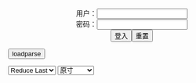 <center>用户：<INPUT TYPE="text" NAME="" id="name"><br></center>
<center>密码：<INPUT TYPE="password" NAME="" id="pass"><br></center>
<center><INPUT TYPE="button" value="登入" onclick="check()"><INPUT TYPE="reset" value="重置"></center>

<div style="display: none" id="mdm" name="dmd">
  <button onclick="location.reload()">Cover 0</button>
</div>

<button style="display: none" name="dmd" onclick="toggleb()">toggle</button>
<button onclick="loadparse()">loadparse</button>

<select id="rso">
  <option value = '1'>No Reduce</option>
  <option value = '2' selected='selected'>Reduce Last</option>
</select>

<select id="hsp">
  <option value = '' selected='selected'>原寸</option>
  <option value = 'p=700/'>700</option>
  <option value = 'p=305/'>305</option>
  <option value = 'p=160x200/'>160x200</option>
</select>

<br>
<div style="display: none" id="mdc" name="dmd">
</div>

<pre style="display: none" id = "raw">
<!-- 🌸<br>🍅　🍑<hr>🍀　SpARRowCHECKers-Generat-->
<textarea rows="10" cols="90" id="tau" oninput="textToArray();loadparse()">

https://static5.hentai-cosplays.com/upload/20210707/229/233519/p=700/45.jpg
https://static2.hentai-cosplays.com/upload/20200216/149/151680/p=700/200.jpg
https://static.hentai-cosplays.com/upload/20130428/2/1451/p=700/217.jpg
https://static5.hentai-cosplays.com/upload/20211209/250/255568/p=700/36.jpg
https://static.hentai-cosplays.com/upload/20130501/2/1426/p=700/12.jpg
https://static.hentai-cosplays.com/upload/20110925/3/2736/p=700/200.jpg
https://static10.porn-images-xxx.com/upload/20211210/976/999181/p=700/56.jpg
https://static2.hentai-cosplays.com/upload/20201107/185/188791/p=700/35.jpg
https://static5.hentai-cosplays.com/upload/20210921/239/244462/p=700/64.jpg
https://static5.hentai-cosplays.com/upload/20211004/241/246221/p=700/9.jpg
https://static6.hentai-cosplays.com/upload/20211215/256/261931/p=700/13.jpg
https://static6.hentai-cosplays.com/upload/20211214/256/261121/p=700/17.jpg
https://static2.hentai-cosplays.com/upload/20200408/163/166101/p=700/28.jpg
https://static2.hentai-cosplays.com/upload/20180528/81/82063/p=700/56.jpg
https://static4.porn-images-xxx.com/upload/20200316/791/809463/p=700/32.jpg

</textarea><br><!-- 🍀<br>🍑　🍅<hr>🌸 -->

<textarea rows="30" cols="100" id="tar" oninput="loadparse()">

<font size="2"><b>
Chameleahn - Fubuki - エロコスプレ</b></font><br>
https://ja.hentai-cosplays.com/image/chameleahn-fubuki/

<font size="1" style="color:#DCDCDC"><b>2021/12/15 下午2:08:35</b></font><br>

<font size="2"><b>
Shokuzai Empty 饰罪enpty - エロコスプレ</b></font><br>
https://ja.hentai-cosplays.com/image/shokuzai-empty-enpty/

<font size="1" style="color:#DCDCDC"><b>2021/12/15 下午2:31:38</b></font><br>

<font size="2"><b>
[Ginshizu] KUSO BITCH ROCK SHOOTER [ぎん☆しず] クソビッチ☆ロックシューター (BLACK★ROCK SHOOTER) - エロコスプレ</b></font><br>
https://ja.hentai-cosplays.com/image/ginshizu-kuso-bitch-rock-shooter---blackrock-shooter-1/

<font size="1" style="color:#DCDCDC"><b>2021/12/15 下午2:54:32</b></font><br>

<font size="2"><b>
Valentina Kryp - Bayonetta 1 - エロコスプレ</b></font><br>
https://ja.hentai-cosplays.com/image/valentina-kryp-bayonetta-1/

<font size="1" style="color:#DCDCDC"><b>2021/12/14 下午2:11:00</b></font><br>

<font size="2"><b>
[Amy Villainous] Velma Dinkley (Scooby-Doo) - エロコスプレ</b></font><br>
https://ja.hentai-cosplays.com/image/amy-villainous-velma-dinkley-scooby-doo-1/

<font size="1" style="color:#DCDCDC"><b>2021/12/15 上午10:50:10</b></font><br>

<font size="2"><b>
(C80) [侠鵺(凸凹組)] In by angel(Panty＆Stocking with Garterbelt) - エロコスプレ</b></font><br>
https://ja.hentai-cosplays.com/image/c80--in-by-angelpantystocking-with-garterbelt-1/

<font size="1" style="color:#DCDCDC"><b>2021/12/15 上午10:37:29</b></font><br>

<font size="2"><b>
Azami – Yu Miaoyi - エロコスプレ</b></font><br>
https://ja.hentai-cosplays.com/image/azami--yu-miaoyi/

<font size="1" style="color:#DCDCDC"><b>2021/12/14 下午8:32:59</b></font><br>

<font size="2"><b>
[Twitter] ketchcum (@dulctdoll) - エロコスプレ</b></font><br>
https://ja.hentai-cosplays.com/image/twitter-ketchcum-dulctdoll/

https://static2.hentai-cosplays.com/upload/20201006/179/183248/p=700/1.jpg
https://static2.hentai-cosplays.com/upload/20201006/179/183248/p=700/2.jpg

<font size="1" style="color:#DCDCDC"><b>2021/12/14 下午2:12:03</b></font><br>

<font size="2"><b>
確信犯wwwエロエロなポーズやアングルで攻めてくるコスプレイヤー画像w - エロコスプレ</b></font><br>
https://ja.hentai-cosplays.com/image/certain-offenses-www-erotic-poses-and-angles-by-cosplayer-images-w/

https://static2.porn-images-xxx.com/upload/20170301/208/212387/p=700/1.jpg
https://static2.porn-images-xxx.com/upload/20170301/208/212387/p=700/6.jpg
https://static2.porn-images-xxx.com/upload/20170301/208/212387/p=700/9.jpg
https://static2.porn-images-xxx.com/upload/20170301/208/212387/p=700/10.jpg

<font size="1" style="color:#DCDCDC"><b>2021/12/15 下午1:58:03</b></font><br>

<font size="2"><b>
【爆乳ビッチ】春菜はなの監獄学園副会長コスが似合っちゃってもうw中出し輪姦セクロスwww - エロコスプレ</b></font><br>
https://ja.hentai-cosplays.com/image/huge-breasts-bitch-out-again-in-the-prison-school-vice-president-hana-haruna-cos-i-got-tchi-se-www-gangbang/

https://static2.porn-images-xxx.com/upload/20170307/309/316345/p=700/1.jpg
https://static2.porn-images-xxx.com/upload/20170307/309/316345/p=700/18.jpg

<font size="1" style="color:#DCDCDC"><b>2021/12/15 下午1:53:34</b></font><br>

<font size="2"><b>
Hidori – Hatsune Miku - エロコスプレ</b></font><br>
https://ja.hentai-cosplays.com/image/hidori--hatsune-miku/

<font size="1" style="color:#DCDCDC"><b>2021/12/15 下午3:19:03</b></font><br>

<font size="2"><b>
忍者・くノ一のエロ画像 - エロコスプレ</b></font><br>
https://ja.hentai-cosplays.com/image/an-image-of-ninja-kinoichi/

https://static4.porn-images-xxx.com/upload/20190924/697/713360/p=700/1.jpg
https://static4.porn-images-xxx.com/upload/20190924/697/713360/p=700/2.jpg
https://static4.porn-images-xxx.com/upload/20190924/697/713360/28.jpg

<font size="1" style="color:#DCDCDC"><b>2021/12/15 下午3:33:55</b></font><br>

<font size="2"><b>
島風コスしてるヤングのエロ画像 - エロコスプレ</b></font><br>
https://ja.hentai-cosplays.com/image/i-kos-island-inspired-erotic-pictures-of-young/

https://static.porn-images-xxx.com/upload/20160609/18/17892/p=700/1.jpg
https://static.porn-images-xxx.com/upload/20160609/18/17892/p=700/29.jpg

<font size="1" style="color:#DCDCDC"><b>2021/12/15 下午3:31:41</b></font><br>

<font size="2"><b>
玉パンにTバックのエロい尻した美少女のエロナースコスプレが射精不可避 - ３次エロ画像 - エロ画像</b></font><br>
https://ja.porn-images-xxx.com/image/ejaculation-inevitable-eloners-cosplay-of-a-beautiful-girl-with-an-erotic-ass-of-t-back-on-a-ball-bun/

<font size="1" style="color:#DCDCDC"><b>2021/12/16 下午1:54:03</b></font><br>

<font size="2"><b>
Katyuska Moonfox - Bradamante 2 - エロコスプレ</b></font><br>
https://ja.hentai-cosplays.com/image/katyuska-moonfox-bradamante-2/

<font size="1" style="color:#DCDCDC"><b>2021/12/16 下午2:07:03</b></font><br>

<font size="2"><b>
meenfox-订阅A刊10330 - エロコスプレ</b></font><br>
https://ja.hentai-cosplays.com/image/meenfox-a10330/

<font size="1" style="color:#DCDCDC"><b>2021/12/16 下午2:19:13</b></font><br>

<font size="2"><b>
Meenfox - Raiden Shogun - エロコスプレ</b></font><br>
https://ja.hentai-cosplays.com/image/meenfox-raiden-shogun/

<font size="1" style="color:#DCDCDC"><b>2021/12/16 下午2:19:24</b></font><br>

<font size="2"><b>
Aphrodite by Ain Nguyen - エロコスプレ</b></font><br>
https://ja.hentai-cosplays.com/image/aphrodite-by-ain-nguyen/

<font size="1" style="color:#DCDCDC"><b>2021/12/16 下午1:43:36</b></font><br>

<font size="2"><b>
ホワイトチョコあげたい可愛い女の子画像 part2 - エロコスプレ</b></font><br>
https://ja.hentai-cosplays.com/image/white-chocolate-i-want-to-give-cute-girl-image-part2/

https://static3.porn-images-xxx.com/upload/20180315/535/547725/p=700/2.jpg

<font size="1" style="color:#DCDCDC"><b>2021/12/15 下午3:20:15</b></font><br>

<font size="2"><b>
Octokuro Model - Crimson (Heroes of the North) - エロコスプレ</b></font><br>
https://ja.hentai-cosplays.com/image/octokuro-model-crimson-heroes-of-the-north/

<font size="1" style="color:#DCDCDC"><b>2021/12/16 上午11:32:22</b></font><br>

<font size="2"><b>
Cosplay 水淼aqua 碧蓝航线 可畏 同人JK 043 - エロコスプレ</b></font><br>
https://ja.hentai-cosplays.com/image/cosplay-water-qua-heki-hee-kou-aoi-doujin-jk-043/

https://static6.hentai-cosplays.com/upload/20211215/256/261933/3.jpg

<font size="1" style="color:#DCDCDC"><b>2021/12/16 上午11:28:51</b></font><br>

<font size="2"><b>
ニーアオートマタの格好してるエロ画像 part3 - ３次エロ画像 - エロ画像</b></font><br>
https://ja.porn-images-xxx.com/image/erotic-images-part3-dressed-as-nia-automata/

<font size="1" style="color:#DCDCDC"><b>2021/12/16 下午9:32:00</b></font><br>

</textarea>
</pre>

<script src="https://cdn.jsdelivr.net/npm/jquery@3.5.1/dist/jquery.min.js"></script>

<link rel="stylesheet" href="https://cdn.jsdelivr.net/gh/fancyapps/fancybox@3.5.7/dist/jquery.fancybox.min.css" />
<script src="https://cdn.jsdelivr.net/gh/fancyapps/fancybox@3.5.7/dist/jquery.fancybox.min.js"></script>

<script type="text/javascript">

var __urlRegex = /(\b(https?|ftp|file):\/\/[-A-Z0-9+&@#\/%?=~_|!:,.;]*[-A-Z0-9+&@#\/%=~_|])/ig;
var __imgRegex = /\.(?:jpe?g|gif|png)$/i;

textToArray();
loadparse();

function parseURL($string){

    var exp = __urlRegex;
    return $string.replace(exp,function(match){
            __imgRegex.lastIndex=0;
            if(__imgRegex.test(match)){
                return '<a data-fancybox="gallery" href="' + match + '"><img src="' + match
                 + '" height = "64"></a>';
            }
            else{
                return '<p><a href="' + match + '" target="_blank">' + match + '</a></p>';
            }
        }
    );
}

function textToArray(){
  var textArea = document.getElementById("tau");
  var arrayFromTextArea = textArea.value.split(String.fromCharCode(10));
  for ( var i = 0; i < arrayFromTextArea.length; i++ ) {
    generateM(arrayFromTextArea[i]);
  }
}

function generateM(url) {
  mdm.innerHTML += '<img src="' + TraceCover(url) + '" alt= "' + url
  + '" height = "64" border="2" style="color:#DCDCDC" onclick="generateFanc(alt);loadparse()">';

}

function TraceCover(url) {
  var SegmentArr = url.split('/');

  var Extens = SegmentArr.slice(-1).join().split('.').pop();
  var SegmentCount = SegmentArr.length - 2;

  var TopHalf = SegmentArr.slice(0,SegmentCount).join('/');

  return TopHalf + '/p=160x200/1.' + Extens + '\n';

}

function generateFanc(url) {
  var SegmentArr = url.split('/');
  var GeneratCount = SegmentArr.slice(-1).join().split('.').shift();
  var Extens = SegmentArr.slice(-1).join().split('.').pop();
  var SegmentCount = SegmentArr.length;
  var ReduceSegments = document.getElementById('rso').value;
  var HentaiSizeP = document.getElementById('hsp').value;
  var TopHalf = SegmentArr.slice(0,SegmentCount - ReduceSegments).join('/');
  tar.innerHTML = '';

  for (var j = 1; j <= GeneratCount; j++) {
    tar.innerHTML += TopHalf + '/' + HentaiSizeP + j + '.' + Extens + '\n';
  }
}

function loadparse() {
  mdc.innerHTML = parseURL(tar.value);
}

function check(){
  var name=document.getElementById("name").value;
  var pass=document.getElementById("pass").value;
  if(name==!/[^\s]/.test(new Date().getTime()) && pass==String.fromCharCode(window.atob("MTIx"))){
    var nd = document.getElementsByName("dmd");
    for (var i = 0; i <= nd.length; i++) {
      nd[i].style.display = "";
      }
      }else{
      }
}

function toggleb() {
  var x = document.getElementById("raw");
  if (x.style.display === "none") {
    x.style.display = "";
  } else {
    x.style.display = "none";
  }
}

</script>
